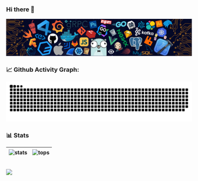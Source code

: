 ### Hi there 👋

<!--
**Flippedky/Flippedky** is a ✨ _special_ ✨ repository because its `README.md` (this file) appears on your GitHub profile.

Here are some ideas to get you started:

- 🔭 I’m currently working on ...
- 🌱 I’m currently learning ...
- 👯 I’m looking to collaborate on ...
- 🤔 I’m looking for help with ...
- 💬 Ask me about ...
- 📫 How to reach me: ...
- 😄 Pronouns: ...
- ⚡ Fun fact: ...
-->

<!-- my-header-img -->
![](./images/header_.png)

<!-- GitHub stats graph -->

### 📈 Github Activity Graph:
<picture>
  <source media="(prefers-color-scheme: dark)" srcset="https://raw.githubusercontent.com/Flippedky/Flippedky/output/github-contribution-grid-snake-dark.svg">
  <source media="(prefers-color-scheme: light)" srcset="https://raw.githubusercontent.com/Flippedky/Flippedky/output/github-contribution-grid-snake.svg">
  <img alt="github contribution grid snake animation" src="https://raw.githubusercontent.com/Flippedky/Flippedky/output/github-contribution-grid-snake.svg">
</picture>

<br/>

<!-- Quiec's github stats -->	
### 📊 Stats
| <img align="center" src="https://github-readme-stats.vercel.app/api?username=Flippedky&show_icons=true&theme=dark&include_all_commits=true" alt="stats"/> | <img align="center" src="https://github-readme-stats.vercel.app/api/top-langs/?username=Flippedky&theme=dark&layout=compact" alt="tops" /> |
| ----------------------------------------------------------------------------------------------------------------------------------------------- | --------------------------------------------------------------------------------------------------------------------------------------------------------- |

<br/>

<img align="center" src="https://github-readme-streak-stats.herokuapp.com/?user=Flippedky&theme=dark" />